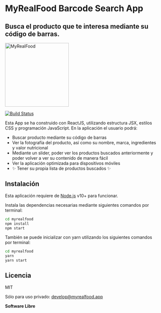 # MyRealFood Barcode Search App

## Busca el producto que te interesa mediante su código de barras.

<img src="https://myrealfood.app/assets/icons/ic_myrealfood.png" width="210" alt="MyRealFood" />

[![Build Status](https://travis-ci.org/joemccann/dillinger.svg?branch=master)](https://travis-ci.org/joemccann/dillinger)

Esta App se ha construido con ReactJS, utilizando estructura JSX, estilos CSS y programación JavaScript.
En la aplicación el usuario podrá:

- Buscar producto mediante su código de barras
- Ver la fotografía del producto, así como su nombre, marca, ingredientes y valor nutricional
- Mediante un slider, poder ver los productos buscados anteriormente y poder volver a ver su contenido de manera fácil
- Ver la aplicación optimizada para dispositivos móviles
- ✨ Tener su propia lista de productos buscados ✨

## Instalación

Esta aplicación requiere de [Node.js](https://nodejs.org/) v10+ para funcionar.

Instala las dependencias necesarias mediante siguientes comandos por terminal:

```sh
cd myrealfood
npm install
npm start
```

También se puede inicializar con yarn utilizando los siguientes comandos por terminal:

```sh
cd myrealfood
yarn
yarn start
```

## Licencia

MIT

Sólo para uso privado: develop@myrealfood.app

**Software Libre**
